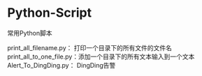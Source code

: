 # Python-Script
常用Python脚本  

print_all_filename.py： 打印一个目录下的所有文件的文件名  
print_all_to_one_file.py：添加一个目录下的所有文本输入到一个文本  
Alert_To_DingDing.py： DingDing告警  

